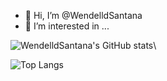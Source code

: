 - 👋 Hi, I’m @WendelldSantana
- 👀 I’m interested in ...


![WendelldSantana's GitHub stats](https://github-readme-stats.vercel.app/api?username=WendelldSantana&show_icons=true&theme=radical)\

![Top Langs](https://github-readme-stats.vercel.app/api/top-langs/?username=WendelldSantana&Compact_layout=true)
